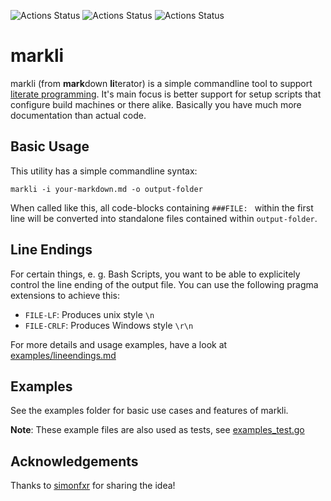 ![Actions Status](https://github.com/lichtzeichner/markli/workflows/tests/badge.svg)
![Actions Status](https://github.com/lichtzeichner/markli/workflows/lint/badge.svg)
![Actions Status](https://github.com/lichtzeichner/markli/workflows/build-binaries/badge.svg)

# markli

markli (from **mark**down **li**terator) is a simple commandline tool to support [literate programming](https://en.wikipedia.org/wiki/Literate_programming). It's main focus is better support for setup scripts that configure build machines or there alike. Basically you have much more documentation than actual code.

## Basic Usage

This utility has a simple commandline syntax:

    markli -i your-markdown.md -o output-folder

When called like this, all code-blocks containing `###FILE: ` within the first line will be converted into standalone files contained within `output-folder`.

## Line Endings

For certain things, e. g. Bash Scripts, you want to be able to explicitely control the line ending of the output file. You can use the following pragma extensions to achieve this:

* `FILE-LF`: Produces unix style `\n`
* `FILE-CRLF`: Produces Windows style `\r\n`

For more details and usage examples, have a look at [examples/lineendings.md](examples/lineendings.md)

## Examples

See the examples folder for basic use cases and features of markli. 

**Note**: These example files are also used as tests, see [examples_test.go](examples_test.go)

## Acknowledgements

Thanks to [simonfxr](https://github.com/simonfxr) for sharing the idea!